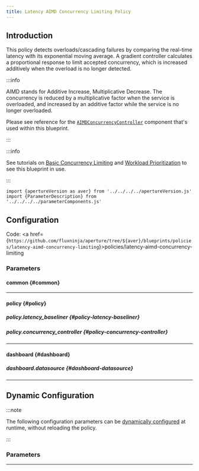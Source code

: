 ```yaml
---
title: Latency AIMD Concurrency Limiting Policy
---
```


## Introduction

This policy detects overloads/cascading failures by comparing the real-time
latency with its exponential moving average. A gradient controller calculates a
proportional response to limit accepted concurrency, which is increased
additively when the overload is no longer detected.

:::info

AIMD stands for Additive Increase, Multiplicative Decrease. The concurrency is
reduced by a multiplicative factor when the service is overloaded, and increased
by an additive factor while the service is no longer overloaded.

Please see reference for the
[`AIMDConcurrencyController`](/reference/policies/spec.md#a-i-m-d-concurrency-controller)
component that's used within this blueprint.

:::

:::info

See tutorials on
[Basic Concurrency Limiting](/tutorials/flow-control/concurrency-limiting/basic-concurrency-limiting.md)
and
[Workload Prioritization](/tutorials/flow-control/concurrency-limiting/workload-prioritization.md)
to see this blueprint in use.

:::

<!-- Configuration Marker -->

```mdx-code-block
import {apertureVersion as aver} from '../../../../apertureVersion.js'
import {ParameterDescription} from '../../../../parameterComponents.js'
```

## Configuration

<!-- vale off -->

Code: <a
href={`https://github.com/fluxninja/aperture/tree/${aver}/blueprints/policies/latency-aimd-concurrency-limiting`}>policies/latency-aimd-concurrency-limiting</a>

<!-- vale on -->

### Parameters

#### common {#common}

<a id="common-policy-name"></a> <ParameterDescription
    name="common.policy_name"
    type="
string"
    reference=""
    value="__REQUIRED_FIELD__"
    description='Name of the policy.' />

---

#### policy {#policy}

<a id="policy-flux-meter"></a> <ParameterDescription
    name="policy.flux_meter"
    type="
Object (aperture.spec.v1.FluxMeter)"
    reference="../../spec#flux-meter"
    value="{'flow_selector': {'flow_matcher': {'control_point': '__REQUIRED_FIELD__'}, 'service_selector': {'service': '__REQUIRED_FIELD__'}}}"
    description='Flux Meter.' />

<a id="policy-classifiers"></a> <ParameterDescription
    name="policy.classifiers"
    type="
Array of
Object (aperture.spec.v1.Classifier)"
    reference="../../spec#classifier"
    value="[]"
    description='List of classification rules.' />

<a id="policy-components"></a> <ParameterDescription
    name="policy.components"
    type="
Array of
Object (aperture.spec.v1.Component)"
    reference="../../spec#component"
    value="[]"
    description='List of additional circuit components.' />

##### policy.latency_baseliner {#policy-latency-baseliner}

<a id="policy-latency-baseliner-ema"></a> <ParameterDescription
    name="policy.latency_baseliner.ema"
    type="
Object (aperture.spec.v1.EMAParameters)"
    reference="../../spec#e-m-a-parameters"
    value="{'correction_factor_on_max_envelope_violation': 0.95, 'ema_window': '1500s', 'warmup_window': '60s'}"
    description='EMA parameters.' />

<a id="policy-latency-baseliner-latency-tolerance-multiplier"></a>
<ParameterDescription
    name="policy.latency_baseliner.latency_tolerance_multiplier"
    type="
Number (double)"
    reference=""
    value="1.1"
    description='Tolerance factor beyond which the service is considered to be in overloaded state. E.g. if EMA of latency is 50ms and if Tolerance is 1.1, then service is considered to be in overloaded state if current latency is more than 55ms.' />

<a id="policy-latency-baseliner-latency-ema-limit-multiplier"></a>
<ParameterDescription
    name="policy.latency_baseliner.latency_ema_limit_multiplier"
    type="
Number (double)"
    reference=""
    value="2"
    description='Current latency value is multiplied with this factor to calculate maximum envelope of Latency EMA.' />

##### policy.concurrency_controller {#policy-concurrency-controller}

<a id="policy-concurrency-controller-flow-selector"></a> <ParameterDescription
    name="policy.concurrency_controller.flow_selector"
    type="
Object (aperture.spec.v1.FlowSelector)"
    reference="../../spec#flow-selector"
    value="{'flow_matcher': {'control_point': '__REQUIRED_FIELD__'}, 'service_selector': {'service': '__REQUIRED_FIELD__'}}"
    description='Concurrency Limiter flow selector.' />

<a id="policy-concurrency-controller-scheduler"></a> <ParameterDescription
    name="policy.concurrency_controller.scheduler"
    type="
Object (aperture.spec.v1.SchedulerParameters)"
    reference="../../spec#scheduler-parameters"
    value="{'auto_tokens': True}"
    description='Scheduler parameters.' />

<a id="policy-concurrency-controller-gradient"></a> <ParameterDescription
    name="policy.concurrency_controller.gradient"
    type="
Object (aperture.spec.v1.GradientControllerParameters)"
    reference="../../spec#gradient-controller-parameters"
    value="{'max_gradient': 1, 'min_gradient': 0.1, 'slope': -1}"
    description='Gradient Controller parameters.' />

<a id="policy-concurrency-controller-alerter"></a> <ParameterDescription
    name="policy.concurrency_controller.alerter"
    type="
Object (aperture.spec.v1.AlerterParameters)"
    reference="../../spec#alerter-parameters"
    value="{'alert_name': 'Load Shed Event'}"
    description='Whether tokens for workloads are computed dynamically or set statically by the user.' />

<a id="policy-concurrency-controller-max-load-multiplier"></a>
<ParameterDescription
    name="policy.concurrency_controller.max_load_multiplier"
    type="
Number (double)"
    reference=""
    value="2"
    description='Current accepted concurrency is multiplied with this number to dynamically calculate the upper concurrency limit of a Service during normal (non-overload) state. This protects the Service from sudden spikes.' />

<a id="policy-concurrency-controller-load-multiplier-linear-increment"></a>
<ParameterDescription
    name="policy.concurrency_controller.load_multiplier_linear_increment"
    type="
Number (double)"
    reference=""
    value="0.0025"
    description='Linear increment to load multiplier in each execution tick (0.5s) when the system is not in overloaded state.' />

<a id="policy-concurrency-controller-default-config"></a> <ParameterDescription
    name="policy.concurrency_controller.default_config"
    type="
Object (aperture.spec.v1.LoadActuatorDynamicConfig)"
    reference="../../spec#load-actuator-dynamic-config"
    value="{'dry_run': False}"
    description='Default configuration for concurrency controller that can be updated at the runtime without shutting down the policy.' />

---

#### dashboard {#dashboard}

<a id="dashboard-refresh-interval"></a> <ParameterDescription
    name="dashboard.refresh_interval"
    type="
string"
    reference=""
    value="'5s'"
    description='Refresh interval for dashboard panels.' />

<a id="dashboard-time-from"></a> <ParameterDescription
    name="dashboard.time_from"
    type="
string"
    reference=""
    value="'now-15m'"
    description='From time of dashboard.' />

<a id="dashboard-time-to"></a> <ParameterDescription
    name="dashboard.time_to"
    type="
string"
    reference=""
    value="'now'"
    description='To time of dashboard.' />

##### dashboard.datasource {#dashboard-datasource}

<a id="dashboard-datasource-name"></a> <ParameterDescription
    name="dashboard.datasource.name"
    type="
string"
    reference=""
    value="'$datasource'"
    description='Datasource name.' />

<a id="dashboard-datasource-filter-regex"></a> <ParameterDescription
    name="dashboard.datasource.filter_regex"
    type="
string"
    reference=""
    value="''"
    description='Datasource filter regex.' />

---

## Dynamic Configuration

:::note

The following configuration parameters can be
[dynamically configured](/reference/aperturectl/apply/dynamic-config/dynamic-config.md)
at runtime, without reloading the policy.

:::

### Parameters

<a id="concurrency-controller"></a> <ParameterDescription
    name="concurrency_controller"
    type="
Object (aperture.spec.v1.LoadActuatorDynamicConfig)"
    reference="../../spec#load-actuator-dynamic-config"
    value="__REQUIRED_FIELD__"
    description='Default configuration for concurrency controller that can be updated at the runtime without shutting down the policy.' />

---
